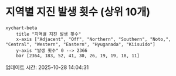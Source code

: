# 지역별 지진 발생 횟수 (상위 10개)

```mermaid
xychart-beta
    title "지역별 지진 발생 횟수"
    x-axis ["Adjacent", "Off", "Northern", "Southern", "Noto,", "Central", "Western", "Eastern", "Hyuganada", "Kiisuido"]
    y-axis "발생 횟수" 0 --> 2366
    bar [2364, 183, 52, 41, 30, 26, 19, 19, 18, 11]
```

업데이트 시간: 2025-10-28 14:04:31

